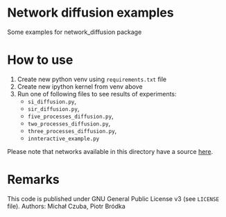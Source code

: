 # Network diffusion examples

Some examples for network_diffusion package

# How to use

1. Create new python venv using `requirements.txt` file
2. Create new ipython kernel from venv above
3. Run one of following files to see results of experiments:
   - `si_diffusion.py`,
   - `sir_diffusion.py`,
   - `five_processes_diffusion.py`,
   - `two_processes_diffusion.py`,
   - `three_processes_diffusion.py`,
   - `innteractive_example.py`

Please note that networks available in this directory have a source
[here](//multilayer.it.uu.se/datasets.html).

# Remarks

This code is published under GNU General Public License v3 (see `LICENSE` file).
Authors: Michał Czuba, Piotr Bródka
